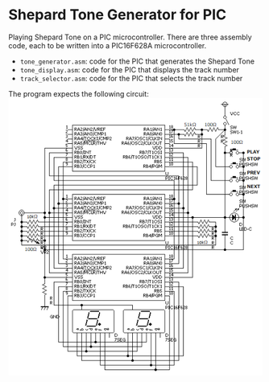 # Shepard Tone Generator for PIC

Playing Shepard Tone on a PIC microcontroller.
There are three assembly code, each to be written into a PIC16F628A microcontroller.

- `tone_generator.asm`: code for the PIC that generates the Shepard Tone
- `tone_display.asm`: code for the PIC that displays the track number
- `track_selector.asm`: code for the PIC that selects the track number

The program expects the following circuit:
![Circuit](https://raw.githubusercontent.com/shuishida/shepard_tone_pic/master/circuit.png)